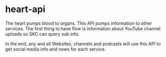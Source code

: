# heart-api
The heart pumps blood to organs. This API pumps information to other services. The first thing to have flow is information about YouTube channel uploads so SKC can query sub info.

In the end, any and all Websites, channels and podcasts will use this API to get social media info and news for each service.